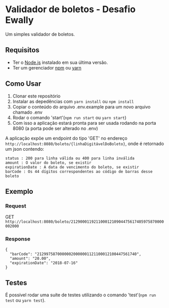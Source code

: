 # Validador de boletos - Desafio Ewally

Um simples validador de boletos.

## Requisitos

- Ter o [Node.js](https://nodejs.org/en/) instalado em sua última versão.
- Ter um gerenciador [npm](https://www.npmjs.com/) ou [yarn](https://yarnpkg.com/)

## Como Usar

1. Clonar este repositório
2. Instalar as depedências com `yarn install` ou `npm install`
3. Copiar o conteúdo do arquivo .env.example para um novo arquivo chamado .env
4. Rodar o comando 'start'(`npm run start` ou `yarn start`)
5. Com isso a aplicação estará pronta para ser usada rodando na porta 8080 (a porta pode ser alterado no .env)

A aplicação expõe um endpoint do tipo 'GET' no endereço `http://localhost:8080/boleto/{linhaDigitávelDoBoleto}`, onde é retornado um json contendo:

```
status​ : 200 para linha válida ou 400 para linha inválida
amount​ : O valor do boleto, se existir
expirationDate​ : A data de vencimento do boleto, se existir
barCode​ : Os 44 dígitos correspondentes ao código de barras desse boleto
```

## Exemplo

### Request

GET `http://localhost:8080/boleto/21290001192110001210904475617405975870000002000`

### Response

```
{
  "barCode": "21299758700000020000001121100012100447561740",
  "amount": "20.00",
  "expirationDate": "2018-07-16"
}
```

## Testes

É possível rodar uma suíte de testes utilizando o comando 'test'(`npm run test` ou `yarn test`).
